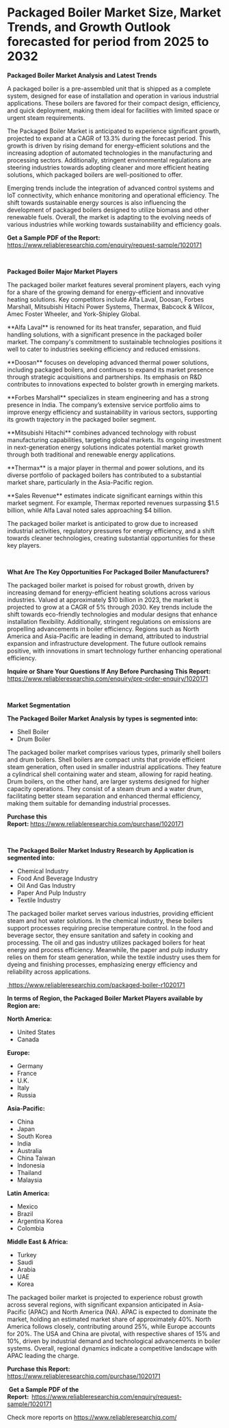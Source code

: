 <p><h1>Packaged Boiler Market Size, Market Trends, and Growth Outlook forecasted for period from 2025 to 2032</h1></p><p><strong>Packaged Boiler Market Analysis and Latest Trends</strong></p>
<p><p>A packaged boiler is a pre-assembled unit that is shipped as a complete system, designed for ease of installation and operation in various industrial applications. These boilers are favored for their compact design, efficiency, and quick deployment, making them ideal for facilities with limited space or urgent steam requirements. </p><p>The Packaged Boiler Market is anticipated to experience significant growth, projected to expand at a CAGR of 13.3% during the forecast period. This growth is driven by rising demand for energy-efficient solutions and the increasing adoption of automated technologies in the manufacturing and processing sectors. Additionally, stringent environmental regulations are steering industries towards adopting cleaner and more efficient heating solutions, which packaged boilers are well-positioned to offer. </p><p>Emerging trends include the integration of advanced control systems and IoT connectivity, which enhance monitoring and operational efficiency. The shift towards sustainable energy sources is also influencing the development of packaged boilers designed to utilize biomass and other renewable fuels. Overall, the market is adapting to the evolving needs of various industries while working towards sustainability and efficiency goals.</p></p>
<p><strong>Get a Sample PDF of the Report:&nbsp;</strong> <a href="https://www.reliableresearchiq.com/enquiry/request-sample/1020171?utm_campaign=2193&utm_medium=2&utm_source=Github&utm_content=ia&utm_term=22022025&utm_id=packaged-boiler">https://www.reliableresearchiq.com/enquiry/request-sample/1020171</a></p>
<p>&nbsp;</p>
<p><strong>Packaged Boiler Major Market Players</strong></p>
<p><p>The packaged boiler market features several prominent players, each vying for a share of the growing demand for energy-efficient and innovative heating solutions. Key competitors include Alfa Laval, Doosan, Forbes Marshall, Mitsubishi Hitachi Power Systems, Thermax, Babcock & Wilcox, Amec Foster Wheeler, and York-Shipley Global.</p><p>**Alfa Laval** is renowned for its heat transfer, separation, and fluid handling solutions, with a significant presence in the packaged boiler market. The company's commitment to sustainable technologies positions it well to cater to industries seeking efficiency and reduced emissions. </p><p>**Doosan** focuses on developing advanced thermal power solutions, including packaged boilers, and continues to expand its market presence through strategic acquisitions and partnerships. Its emphasis on R&D contributes to innovations expected to bolster growth in emerging markets.</p><p>**Forbes Marshall** specializes in steam engineering and has a strong presence in India. The company’s extensive service portfolio aims to improve energy efficiency and sustainability in various sectors, supporting its growth trajectory in the packaged boiler segment.</p><p>**Mitsubishi Hitachi** combines advanced technology with robust manufacturing capabilities, targeting global markets. Its ongoing investment in next-generation energy solutions indicates potential market growth through both traditional and renewable energy applications.</p><p>**Thermax** is a major player in thermal and power solutions, and its diverse portfolio of packaged boilers has contributed to a substantial market share, particularly in the Asia-Pacific region. </p><p>**Sales Revenue** estimates indicate significant earnings within this market segment. For example, Thermax reported revenues surpassing $1.5 billion, while Alfa Laval noted sales approaching $4 billion. </p><p>The packaged boiler market is anticipated to grow due to increased industrial activities, regulatory pressures for energy efficiency, and a shift towards cleaner technologies, creating substantial opportunities for these key players.</p></p>
<p>&nbsp;</p>
<p><strong>What Are The Key Opportunities For Packaged Boiler Manufacturers?</strong></p>
<p><p>The packaged boiler market is poised for robust growth, driven by increasing demand for energy-efficient heating solutions across various industries. Valued at approximately $10 billion in 2023, the market is projected to grow at a CAGR of 5% through 2030. Key trends include the shift towards eco-friendly technologies and modular designs that enhance installation flexibility. Additionally, stringent regulations on emissions are propelling advancements in boiler efficiency. Regions such as North America and Asia-Pacific are leading in demand, attributed to industrial expansion and infrastructure development. The future outlook remains positive, with innovations in smart technology further enhancing operational efficiency.</p></p>
<p><strong>Inquire or Share Your Questions If Any Before Purchasing This Report:</strong> <a href="https://www.reliableresearchiq.com/enquiry/pre-order-enquiry/1020171?utm_campaign=2193&utm_medium=2&utm_source=Github&utm_content=ia&utm_term=22022025&utm_id=packaged-boiler">https://www.reliableresearchiq.com/enquiry/pre-order-enquiry/1020171</a></p>
<p>&nbsp;</p>
<p><strong>Market Segmentation</strong></p>
<p><strong>The Packaged Boiler Market Analysis by types is segmented into:</strong></p>
<p><ul><li>Shell Boiler</li><li>Drum Boiler</li></ul></p>
<p><p>The packaged boiler market comprises various types, primarily shell boilers and drum boilers. Shell boilers are compact units that provide efficient steam generation, often used in smaller industrial applications. They feature a cylindrical shell containing water and steam, allowing for rapid heating. Drum boilers, on the other hand, are larger systems designed for higher capacity operations. They consist of a steam drum and a water drum, facilitating better steam separation and enhanced thermal efficiency, making them suitable for demanding industrial processes.</p></p>
<p><strong>Purchase this Report:&nbsp;</strong><a href="https://www.reliableresearchiq.com/purchase/1020171?utm_campaign=2193&utm_medium=2&utm_source=Github&utm_content=ia&utm_term=22022025&utm_id=packaged-boiler">https://www.reliableresearchiq.com/purchase/1020171</a></p>
<p>&nbsp;</p>
<p><strong>The Packaged Boiler Market Industry Research by Application is segmented into:</strong></p>
<p><ul><li>Chemical Industry</li><li>Food And Beverage Industry</li><li>Oil And Gas Industry</li><li>Paper And Pulp Industry</li><li>Textile Industry</li></ul></p>
<p><p>The packaged boiler market serves various industries, providing efficient steam and hot water solutions. In the chemical industry, these boilers support processes requiring precise temperature control. In the food and beverage sector, they ensure sanitation and safety in cooking and processing. The oil and gas industry utilizes packaged boilers for heat energy and process efficiency. Meanwhile, the paper and pulp industry relies on them for steam generation, while the textile industry uses them for dyeing and finishing processes, emphasizing energy efficiency and reliability across applications.</p></p>
<p><a href="https://www.reliableresearchiq.com/packaged-boiler-r1020171?utm_campaign=2193&utm_medium=2&utm_source=Github&utm_content=ia&utm_term=22022025&utm_id=packaged-boiler">&nbsp;https://www.reliableresearchiq.com/packaged-boiler-r1020171</a></p>
<p><strong>In terms of Region, the Packaged Boiler Market Players available by Region are:</strong></p>
<p>
    <p> <strong> North America: </strong>
        <ul>
            <li>United States</li>
            <li>Canada</li>
        </ul>
        </p> 
    <p> <strong> Europe: </strong>
        <ul>
            <li>Germany</li>
            <li>France</li>
            <li>U.K.</li>
            <li>Italy</li>
            <li>Russia</li>
        </ul>
        </p> 
    <p> <strong> Asia-Pacific: </strong>
        <ul>
            <li>China</li>
            <li>Japan</li>
            <li>South Korea</li>
            <li>India</li>
            <li>Australia</li>
            <li>China Taiwan</li>
            <li>Indonesia</li>
            <li>Thailand</li>
            <li>Malaysia</li>
        </ul>
        </p> 
    <p> <strong> Latin America: </strong>
        <ul>
            <li>Mexico</li>
            <li>Brazil</li>
            <li>Argentina Korea</li>
            <li>Colombia</li>
        </ul>
        </p> 
    <p> <strong> Middle East & Africa: </strong>
        <ul>
            <li>Turkey</li>
            <li>Saudi</li>
            <li>Arabia</li>
            <li>UAE</li>
            <li>Korea</li>
        </ul>
    </p>
    </p>
<p><p>The packaged boiler market is projected to experience robust growth across several regions, with significant expansion anticipated in Asia-Pacific (APAC) and North America (NA). APAC is expected to dominate the market, holding an estimated market share of approximately 40%. North America follows closely, contributing around 25%, while Europe accounts for 20%. The USA and China are pivotal, with respective shares of 15% and 10%, driven by industrial demand and technological advancements in boiler systems. Overall, regional dynamics indicate a competitive landscape with APAC leading the charge.</p></p>
<p><strong>Purchase this Report: </strong><a href="https://www.reliableresearchiq.com/purchase/1020171?utm_campaign=2193&utm_medium=2&utm_source=Github&utm_content=ia&utm_term=22022025&utm_id=packaged-boiler">https://www.reliableresearchiq.com/purchase/1020171</a></p>
<p>&nbsp;<strong>Get a Sample PDF of the Report:&nbsp;&nbsp;</strong><a href="https://www.reliableresearchiq.com/enquiry/request-sample/1020171?utm_campaign=2193&utm_medium=2&utm_source=Github&utm_content=ia&utm_term=22022025&utm_id=packaged-boiler">https://www.reliableresearchiq.com/enquiry/request-sample/1020171</a></p>
<p><strong></strong></p>
<p>Check more reports on <a href="https://www.reliableresearchiq.com/?utm_campaign=2193&utm_medium=2&utm_source=Github&utm_content=ia&utm_term=22022025&utm_id=packaged-boiler">https://www.reliableresearchiq.com/</a></p>